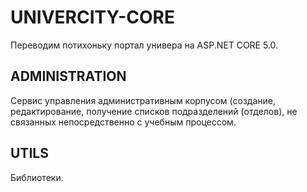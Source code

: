 # UNIVERCITY-CORE
 Переводим потихоньку портал универа на ASP.NET CORE 5.0.

## ADMINISTRATION ##

Сервис управления административным корпусом (создание, редактирование, получение списков подразделений (отделов), не связанных непосредственно с учебным процессом.

## UTILS ##

Библиотеки.
